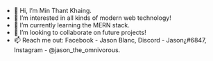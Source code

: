 - 👋 Hi, I’m Min Thant Khaing.
- 👀 I’m interested in all kinds of modern web technology!
- 🌱 I’m currently learning the MERN stack.
- 💞️ I’m looking to collaborate on future projects!
- 📫 Reach me out: Facebook - Jason Blanc, Discord - Jason¿#6847, Instagram - @jason_the_omnivorous.

<!---
JasontheOmnivorous/JasontheOmnivorous is a ✨ special ✨ repository because its `README.md` (this file) appears on your GitHub profile.
You can click the Preview link to take a look at your changes.
--->
